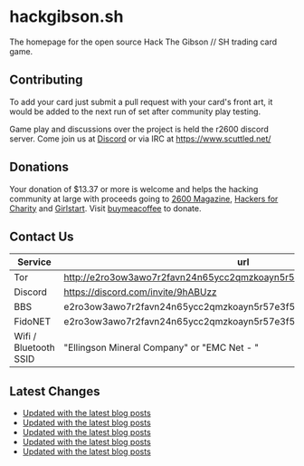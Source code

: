 # hackgibson.sh
The homepage for the open source Hack The Gibson // SH trading card game.


## Contributing

To add your card just submit a pull request with your card's front art, it would be added to the next run of set after community play testing.

Game play and discussions over the project is held the r2600 discord server. Come join us at [Discord](https://discord.com/invite/9hABUzz) or via IRC at https://www.scuttled.net/


## Donations

Your donation of $13.37 or more is welcome and helps the hacking community at large with proceeds going to [2600 Magazine](https://2600.com/), [Hackers for Charity](https://hackersforcharity.org) and [Girlstart](https://girlstart.org).  Visit [buymeacoffee](https://www.buymeacoffee.com/hackgibson.sh) to donate.


## Contact Us

Service | url
-|-
Tor | http://e2ro3ow3awo7r2favn24n65ycc2qmzkoayn5r57e3f56nvjwdcgg32ad.onion
Discord | https://discord.com/invite/9hABUzz
BBS | e2ro3ow3awo7r2favn24n65ycc2qmzkoayn5r57e3f56nvjwdcgg32ad.onion:23
FidoNET | e2ro3ow3awo7r2favn24n65ycc2qmzkoayn5r57e3f56nvjwdcgg32ad.onion:24554
Wifi / Bluetooth SSID | "Ellingson Mineral Company" or "EMC Net - <fidonet address>"

## Latest Changes
<!-- BLOG-POST-LIST:START -->
- [Updated with the latest blog posts](https://github.com/DFW2600/hackgibson.sh/commit/15e92e9f3c1e22820b5250d2b828a9f9723df584)
- [Updated with the latest blog posts](https://github.com/DFW2600/hackgibson.sh/commit/c38464e12fe0a172c317ed19ea8481c3a8b124df)
- [Updated with the latest blog posts](https://github.com/DFW2600/hackgibson.sh/commit/baa45e435b815394a8caa3e9ade631ee243cb9bd)
- [Updated with the latest blog posts](https://github.com/DFW2600/hackgibson.sh/commit/975388f04861de0b56cc2b8c2cfba971fd2c570a)
- [Updated with the latest blog posts](https://github.com/DFW2600/hackgibson.sh/commit/70e2025cdcfaa2b0cdc7afeef6f2205eb2de216e)
<!-- BLOG-POST-LIST:END -->
